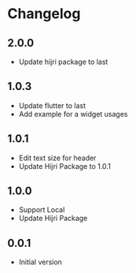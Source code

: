 # Changelog
## 2.0.0

- Update hijri package to last

## 1.0.3

- Update flutter to last
- Add example for a widget usages

## 1.0.1

- Edit text size for header
- Update Hijri Package to 1.0.1

## 1.0.0

- Support Local
- Update Hijri Package

## 0.0.1

- Initial version
